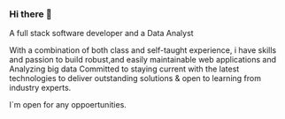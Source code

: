 ### Hi there 👋

A full stack software developer
and a Data Analyst

With a combination of both class and self-taught experience,
i have skills and passion to build robust,and easily maintainable
web applications and Analyzing big data
Committed to staying current with the latest technologies
to deliver outstanding solutions
& open to learning from industry experts.

I`m open for any oppoertunities.

<!--
**Kincaid-kroos/Kincaid-kroos** is a ✨ _special_ ✨ repository because its `README.md` (this file) appears on your GitHub profile.

Here are some ideas to get you started:

- 🔭 I’m currently working on ...
- 🌱 I’m currently learning ...
- 👯 I’m looking to collaborate on ...
- 🤔 I’m looking for help with ...
- 💬 Ask me about ...
- 📫 How to reach me: ...
- 😄 Pronouns: ...
- ⚡ Fun fact: ...
-->
